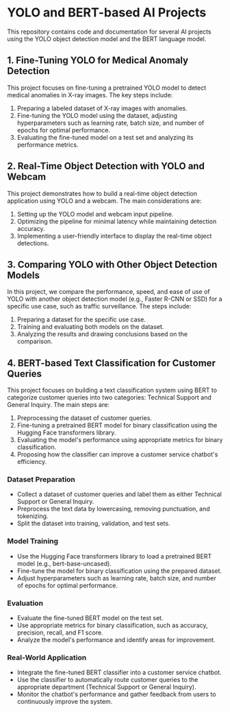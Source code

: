 # YOLO and BERT-based AI Projects

This repository contains code and documentation for several AI projects using the YOLO object detection model and the BERT language model.

## 1. Fine-Tuning YOLO for Medical Anomaly Detection

This project focuses on fine-tuning a pretrained YOLO model to detect medical anomalies in X-ray images. The key steps include:

1. Preparing a labeled dataset of X-ray images with anomalies.
2. Fine-tuning the YOLO model using the dataset, adjusting hyperparameters such as learning rate, batch size, and number of epochs for optimal performance.
3. Evaluating the fine-tuned model on a test set and analyzing its performance metrics.

## 2. Real-Time Object Detection with YOLO and Webcam

This project demonstrates how to build a real-time object detection application using YOLO and a webcam. The main considerations are:

1. Setting up the YOLO model and webcam input pipeline.
2. Optimizing the pipeline for minimal latency while maintaining detection accuracy.
3. Implementing a user-friendly interface to display the real-time object detections.

## 3. Comparing YOLO with Other Object Detection Models

In this project, we compare the performance, speed, and ease of use of YOLO with another object detection model (e.g., Faster R-CNN or SSD) for a specific use case, such as traffic surveillance. The steps include:

1. Preparing a dataset for the specific use case.
2. Training and evaluating both models on the dataset.
3. Analyzing the results and drawing conclusions based on the comparison.

## 4. BERT-based Text Classification for Customer Queries

This project focuses on building a text classification system using BERT to categorize customer queries into two categories: Technical Support and General Inquiry. The main steps are:

1. Preprocessing the dataset of customer queries.
2. Fine-tuning a pretrained BERT model for binary classification using the Hugging Face transformers library.
3. Evaluating the model's performance using appropriate metrics for binary classification.
4. Proposing how the classifier can improve a customer service chatbot's efficiency.

### Dataset Preparation

- Collect a dataset of customer queries and label them as either Technical Support or General Inquiry.
- Preprocess the text data by lowercasing, removing punctuation, and tokenizing.
- Split the dataset into training, validation, and test sets.

### Model Training

- Use the Hugging Face transformers library to load a pretrained BERT model (e.g., bert-base-uncased).
- Fine-tune the model for binary classification using the prepared dataset.
- Adjust hyperparameters such as learning rate, batch size, and number of epochs for optimal performance.

### Evaluation

- Evaluate the fine-tuned BERT model on the test set.
- Use appropriate metrics for binary classification, such as accuracy, precision, recall, and F1 score.
- Analyze the model's performance and identify areas for improvement.

### Real-World Application

- Integrate the fine-tuned BERT classifier into a customer service chatbot.
- Use the classifier to automatically route customer queries to the appropriate department (Technical Support or General Inquiry).
- Monitor the chatbot's performance and gather feedback from users to continuously improve the system.
